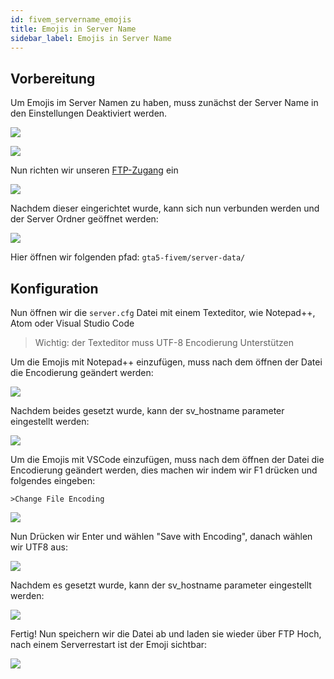 ```yaml
---
id: fivem_servername_emojis
title: Emojis in Server Name
sidebar_label: Emojis in Server Name
---
```


## Vorbereitung
Um Emojis im Server Namen zu haben, muss zunächst der Server Name in den Einstellungen Deaktiviert werden.

![](https://screensaver01.zap-hosting.com/index.php/s/w29qALyaoaxF9NT/preview)

![](https://screensaver01.zap-hosting.com/index.php/s/xdYSaawZwBTDa3n/preview)

Nun richten wir unseren [FTP-Zugang](gameserver_ftpaccess.md) ein

![](https://screensaver01.zap-hosting.com/index.php/s/ekYw27nA4cgiNAk/preview)

Nachdem dieser eingerichtet wurde, kann sich nun verbunden werden und der Server Ordner geöffnet werden:

![](https://screensaver01.zap-hosting.com/index.php/s/MHt37AFEeZYgs97/preview)

Hier öffnen wir folgenden pfad: `gta5-fivem/server-data/`

## Konfiguration

Nun öffnen wir die `server.cfg` Datei mit einem Texteditor, wie Notepad++, Atom oder Visual Studio Code

> Wichtig: der Texteditor muss UTF-8 Encodierung Unterstützen


<!--DOCUSAURUS_CODE_TABS-->
<!--Notepad++-->

Um die Emojis mit Notepad++ einzufügen, muss nach dem öffnen der Datei die Encodierung geändert werden:

![](https://screensaver01.zap-hosting.com/index.php/s/BHBntRGHP6xaGQy/preview)

Nachdem beides gesetzt wurde, kann der sv_hostname parameter eingestellt werden:

![](https://screensaver01.zap-hosting.com/index.php/s/n4LcG6G3fY44tMk/preview)

<!--Visual Studio Code-->


Um die Emojis mit VSCode einzufügen, muss nach dem öffnen der Datei die Encodierung geändert werden, dies machen wir indem wir F1 drücken und folgendes eingeben:

```
>Change File Encoding
```

![](https://screensaver01.zap-hosting.com/index.php/s/K4xeYdByYeQYYNC/preview)

Nun Drücken wir Enter und wählen "Save with Encoding", danach wählen wir UTF8 aus:

![](https://screensaver01.zap-hosting.com/index.php/s/MDdg3CENgesRxY4/preview)

Nachdem es gesetzt wurde, kann der sv_hostname parameter eingestellt werden:

![](https://screensaver01.zap-hosting.com/index.php/s/fNX4Yn8QW6HkGdF/preview)

<!--END_DOCUSAURUS_CODE_TABS-->

Fertig! Nun speichern wir die Datei ab und laden sie wieder über FTP Hoch, nach einem Serverrestart ist der Emoji sichtbar:

![](https://screensaver01.zap-hosting.com/index.php/s/eLD8tBMHxrQtbZp/preview)


